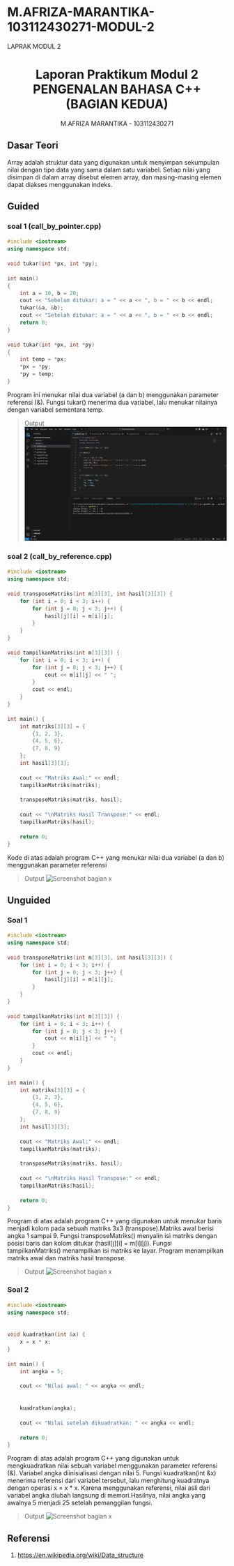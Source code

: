 # M.AFRIZA-MARANTIKA-103112430271-MODUL-2
LAPRAK MODUL 2

# <h1 align="center">Laporan Praktikum Modul 2 <br> PENGENALAN BAHASA C++ (BAGIAN KEDUA) </h1>
<p align="center">M.AFRIZA MARANTIKA - 103112430271</p>

## Dasar Teori

Array adalah struktur data yang digunakan untuk menyimpan sekumpulan nilai dengan tipe data yang sama dalam satu variabel. Setiap nilai yang disimpan di dalam array disebut elemen array, dan masing-masing elemen dapat diakses menggunakan indeks.
## Guided
### soal 1 (call_by_pointer.cpp)
```c++
#include <iostream>
using namespace std;

void tukar(int *px, int *py); 

int main()
{
    int a = 10, b = 20;
    cout << "Sebelum ditukar: a = " << a << ", b = " << b << endl;
    tukar(&a, &b);
    cout << "Setelah ditukar: a = " << a << ", b = " << b << endl;
    return 0;
}

void tukar(int *px, int *py)
{
    int temp = *px;
    *px = *py;
    *py = temp;
}
```
Program ini menukar nilai dua variabel (a dan b) menggunakan parameter referensi (&).
Fungsi tukar() menerima dua variabel, lalu menukar nilainya dengan variabel sementara temp.


> Output
> ![Screenshot bagian x](ssguided1.png)
### soal 2 (call_by_reference.cpp)
```c++
#include <iostream>
using namespace std;

void transposeMatriks(int m[3][3], int hasil[3][3]) {
    for (int i = 0; i < 3; i++) {
        for (int j = 0; j < 3; j++) {
            hasil[j][i] = m[i][j];
        }
    }
}

void tampilkanMatriks(int m[3][3]) {
    for (int i = 0; i < 3; i++) {
        for (int j = 0; j < 3; j++) {
            cout << m[i][j] << " ";
        }
        cout << endl;
    }
}

int main() {
    int matriks[3][3] = {
        {1, 2, 3},
        {4, 5, 6},
        {7, 8, 9}
    };
    int hasil[3][3];

    cout << "Matriks Awal:" << endl;
    tampilkanMatriks(matriks);

    transposeMatriks(matriks, hasil);

    cout << "\nMatriks Hasil Transpose:" << endl;
    tampilkanMatriks(hasil);

    return 0;
}
```
Kode di atas adalah program C++ yang menukar nilai dua variabel (a dan b) menggunakan parameter referensi

> Output
> ![Screenshot bagian x](output/ssguided2.png)


## Unguided

### Soal 1

```c++
#include <iostream>
using namespace std;

void transposeMatriks(int m[3][3], int hasil[3][3]) {
    for (int i = 0; i < 3; i++) {
        for (int j = 0; j < 3; j++) {
            hasil[j][i] = m[i][j];
        }
    }
}

void tampilkanMatriks(int m[3][3]) {
    for (int i = 0; i < 3; i++) {
        for (int j = 0; j < 3; j++) {
            cout << m[i][j] << " ";
        }
        cout << endl;
    }
}

int main() {
    int matriks[3][3] = {
        {1, 2, 3},
        {4, 5, 6},
        {7, 8, 9}
    };
    int hasil[3][3];

    cout << "Matriks Awal:" << endl;
    tampilkanMatriks(matriks);

    transposeMatriks(matriks, hasil);

    cout << "\nMatriks Hasil Transpose:" << endl;
    tampilkanMatriks(hasil);

    return 0;
}
```
Program di atas adalah program C++ yang digunakan untuk menukar baris menjadi kolom pada sebuah matriks 3x3 (transpose).Matriks awal berisi angka 1 sampai 9. Fungsi transposeMatriks() menyalin isi matriks dengan posisi baris dan kolom ditukar (hasil[j][i] = m[i][j]). Fungsi tampilkanMatriks() menampilkan isi matriks ke layar. Program menampilkan matriks awal dan matriks hasil transpose.
       


> Output
> ![Screenshot bagian x](output/ssunguided1.png)



### Soal 2

```c++
#include <iostream>
using namespace std;


void kuadratkan(int &x) {
    x = x * x;
}

int main() {
    int angka = 5;
    
    cout << "Nilai awal: " << angka << endl;
    
    
    kuadratkan(angka);
    
    cout << "Nilai setelah dikuadratkan: " << angka << endl;
    
    return 0;
}
```
Program di atas adalah program C++ yang digunakan untuk mengkuadratkan nilai sebuah variabel menggunakan parameter referensi (&). Variabel angka diinisialisasi dengan nilai 5. Fungsi kuadratkan(int &x) menerima referensi dari variabel tersebut, lalu menghitung kuadratnya dengan operasi x = x * x. Karena menggunakan referensi, nilai asli dari variabel angka diubah langsung di memori.Hasilnya, nilai angka yang awalnya 5 menjadi 25 setelah pemanggilan fungsi.


> Output
> ![Screenshot bagian x](output/ssunguided2.png)


## Referensi

1. https://en.wikipedia.org/wiki/Data_structure
